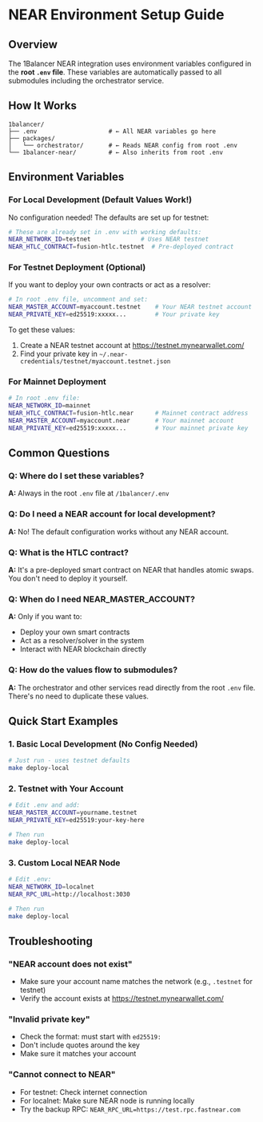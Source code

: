 # NEAR Environment Setup Guide

## Overview

The 1Balancer NEAR integration uses environment variables configured in the **root `.env` file**. These variables are automatically passed to all submodules including the orchestrator service.

## How It Works

```
1balancer/
├── .env                    # ← All NEAR variables go here
├── packages/
│   └── orchestrator/       # ← Reads NEAR config from root .env
└── 1balancer-near/         # ← Also inherits from root .env
```

## Environment Variables

### For Local Development (Default Values Work!)

No configuration needed! The defaults are set up for testnet:

```bash
# These are already set in .env with working defaults:
NEAR_NETWORK_ID=testnet              # Uses NEAR testnet
NEAR_HTLC_CONTRACT=fusion-htlc.testnet  # Pre-deployed contract
```

### For Testnet Deployment (Optional)

If you want to deploy your own contracts or act as a resolver:

```bash
# In root .env file, uncomment and set:
NEAR_MASTER_ACCOUNT=myaccount.testnet    # Your NEAR testnet account
NEAR_PRIVATE_KEY=ed25519:xxxxx...        # Your private key
```

To get these values:
1. Create a NEAR testnet account at https://testnet.mynearwallet.com/
2. Find your private key in `~/.near-credentials/testnet/myaccount.testnet.json`

### For Mainnet Deployment

```bash
# In root .env file:
NEAR_NETWORK_ID=mainnet
NEAR_HTLC_CONTRACT=fusion-htlc.near      # Mainnet contract address
NEAR_MASTER_ACCOUNT=myaccount.near       # Your mainnet account
NEAR_PRIVATE_KEY=ed25519:xxxxx...        # Your mainnet private key
```

## Common Questions

### Q: Where do I set these variables?
**A:** Always in the root `.env` file at `/1balancer/.env`

### Q: Do I need a NEAR account for local development?
**A:** No! The default configuration works without any NEAR account.

### Q: What is the HTLC contract?
**A:** It's a pre-deployed smart contract on NEAR that handles atomic swaps. You don't need to deploy it yourself.

### Q: When do I need NEAR_MASTER_ACCOUNT?
**A:** Only if you want to:
- Deploy your own smart contracts
- Act as a resolver/solver in the system
- Interact with NEAR blockchain directly

### Q: How do the values flow to submodules?
**A:** The orchestrator and other services read directly from the root `.env` file. There's no need to duplicate these values.

## Quick Start Examples

### 1. Basic Local Development (No Config Needed)
```bash
# Just run - uses testnet defaults
make deploy-local
```

### 2. Testnet with Your Account
```bash
# Edit .env and add:
NEAR_MASTER_ACCOUNT=yourname.testnet
NEAR_PRIVATE_KEY=ed25519:your-key-here

# Then run
make deploy-local
```

### 3. Custom Local NEAR Node
```bash
# Edit .env:
NEAR_NETWORK_ID=localnet
NEAR_RPC_URL=http://localhost:3030

# Then run
make deploy-local
```

## Troubleshooting

### "NEAR account does not exist"
- Make sure your account name matches the network (e.g., `.testnet` for testnet)
- Verify the account exists at https://testnet.mynearwallet.com/

### "Invalid private key"
- Check the format: must start with `ed25519:`
- Don't include quotes around the key
- Make sure it matches your account

### "Cannot connect to NEAR"
- For testnet: Check internet connection
- For localnet: Make sure NEAR node is running locally
- Try the backup RPC: `NEAR_RPC_URL=https://test.rpc.fastnear.com`